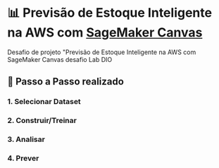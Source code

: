 # 📊 Previsão de Estoque Inteligente na AWS com [SageMaker Canvas](https://aws.amazon.com/pt/sagemaker/canvas/)

Desafio de projeto "Previsão de Estoque Inteligente na AWS com SageMaker Canvas desafio Lab DIO

## 🚀 Passo a Passo realizado

### 1. Selecionar Dataset

### 2. Construir/Treinar

### 3. Analisar

### 4. Prever

